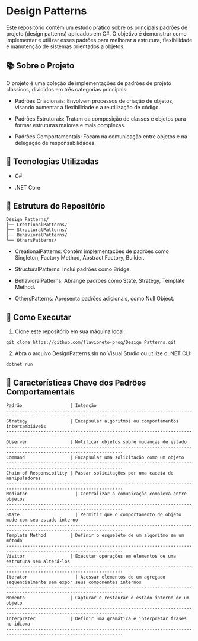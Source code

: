 # Design Patterns

Este repositório contém um estudo prático sobre os principais padrões de projeto (design patterns) aplicados em C#. 
O objetivo é demonstrar como implementar e utilizar esses padrões para melhorar a estrutura, flexibilidade e manutenção de sistemas orientados a objetos.

## 📚 Sobre o Projeto

O projeto é uma coleção de implementações de padrões de projeto clássicos, divididos em três categorias principais:

* Padrões Criacionais: Envolvem processos de criação de objetos, visando aumentar a flexibilidade e a reutilização de código.

* Padrões Estruturais: Tratam da composição de classes e objetos para formar estruturas maiores e mais complexas.

* Padrões Comportamentais: Focam na comunicação entre objetos e na delegação de responsabilidades.

## 🔧 Tecnologias Utilizadas

* C#

* .NET Core

## 🧪 Estrutura do Repositório

```
Design_Patterns/
├── CreationalPatterns/
├── StructuralPatterns/
├── BehavioralPatterns/
└── OthersPatterns/
```

* CreationalPatterns: Contém implementações de padrões como Singleton, Factory Method, Abstract Factory, Builder.

* StructuralPatterns: Inclui padrões como Bridge.

* BehavioralPatterns: Abrange padrões como State, Strategy, Template Method.

* OthersPatterns: Apresenta padrões adicionais, como Null Object.

## 🚀 Como Executar

1. Clone este repositório em sua máquina local:

```
git clone https://github.com/flavioneto-prog/Design_Patterns.git
```

2. Abra o arquivo DesignPatterns.sln no Visual Studio ou utilize o .NET CLI:
```
dotnet run
```

## 🧠 Características Chave dos Padrões Comportamentais
```
Padrão	                | Intenção
------------------------------------------------------------------------------------------------------------------
Strategy                | Encapsular algoritmos ou comportamentos intercambiáveis
------------------------------------------------------------------------------------------------------------------
Observer                | Notificar objetos sobre mudanças de estado
------------------------------------------------------------------------------------------------------------------
Command	                | Encapsular uma solicitação como um objeto
------------------------------------------------------------------------------------------------------------------
Chain of Responsibility | Passar solicitações por uma cadeia de manipuladores
------------------------------------------------------------------------------------------------------------------
Mediator	              | Centralizar a comunicação complexa entre objetos
------------------------------------------------------------------------------------------------------------------
State	                  | Permitir que o comportamento do objeto mude com seu estado interno
------------------------------------------------------------------------------------------------------------------
Template Method         | Definir o esqueleto de um algoritmo em um método
------------------------------------------------------------------------------------------------------------------
Visitor	                | Executar operações em elementos de uma estrutura sem alterá-los
------------------------------------------------------------------------------------------------------------------
Iterator	              | Acessar elementos de um agregado sequencialmente sem expor seus componentes internos
------------------------------------------------------------------------------------------------------------------
Memento	                | Capturar e restaurar o estado interno de um objeto
------------------------------------------------------------------------------------------------------------------
Interpreter	            | Definir uma gramática e interpretar frases no idioma
------------------------------------------------------------------------------------------------------------------
```
